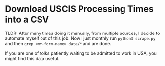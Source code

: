# Download USCIS Processing Times into a CSV

TLDR: After many times doing it manually, from multiple sources, I decide to automate myself out of this job.
Now I just monthly run `python3 scrape.py` and then `grep <my-form-name> data/*` and are done. 

If you are one of folks patiently waiting to be admitted to work in USA, you might find this data useful.
